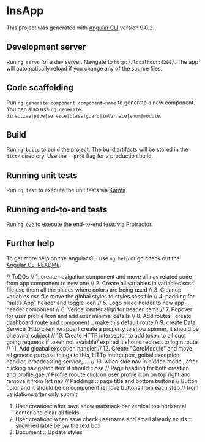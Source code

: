 # InsApp

This project was generated with [Angular CLI](https://github.com/angular/angular-cli) version 9.0.2.

## Development server

Run `ng serve` for a dev server. Navigate to `http://localhost:4200/`. The app will automatically reload if you change any of the source files.

## Code scaffolding

Run `ng generate component component-name` to generate a new component. You can also use `ng generate directive|pipe|service|class|guard|interface|enum|module`.

## Build

Run `ng build` to build the project. The build artifacts will be stored in the `dist/` directory. Use the `--prod` flag for a production build.

## Running unit tests

Run `ng test` to execute the unit tests via [Karma](https://karma-runner.github.io).

## Running end-to-end tests

Run `ng e2e` to execute the end-to-end tests via [Protractor](http://www.protractortest.org/).

## Further help

To get more help on the Angular CLI use `ng help` or go check out the [Angular CLI README](https://github.com/angular/angular-cli/blob/master/README.md).


// ToDOs
// 1. create navigation component and move all nav related code from app component to new one
// 2. Create all variables in variables scss file use them all the places where colors are being used
// 3. Cleanup variables css file move the global styles to styles.scss file
// 4. padding for "sales App" header and toggle icon
// 5. Logo place holder to new app-header component
// 6. Verical center align for header items
// 7. Popover for user profile Icon and add user minimal details
// 8. Add routes , create dashboard route and component .. make this default route
// 9. create Data Service (Http client wrapper) create a property to show spinner, it should be bheaviral subject
// 10. Create HTTP interseptor to add token to all ouot going requests if token not avaiable/ expired it should redirect to login route
// 11. Add gloabal exception handler
// 12. Create "CoreModule" and move all generic purpose things to this, HTTp interceptor, golbal exception handler, broadcasting service,....
// 13. when side nav in hidden mode , after clicking navigation item it should close
// Page heading for both creation and profile gae
// Profile rooute click on user profile icon on top right and remove it from left nav
// Paddings :: page title and bottom buttons
// Button color and it should be on component remove buttons from each step
// from validations after only submit

1. User creation:: after save show matsnack bar vertical top horizantal center and clear all fields
2. User creation:: when save check username and email already exists :: show red lable below the text box
3. Document :: Update styles
